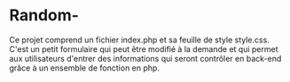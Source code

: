 # Random-
Ce projet comprend un fichier index.php et sa feuille de style style.css. C'est un petit formulaire qui peut être modifié à la demande et qui permet aux utilisateurs d'entrer des informations qui seront contrôler en back-end grâce à un ensemble de fonction en php.
